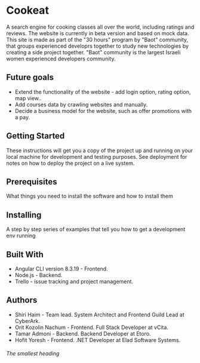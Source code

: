 # Cookeat
A search engine for cooking classes all over the world, including ratings and reviews. 
The website is currently in beta version and based on mock data.
This site is made as part of the "30 hours" program by "Baot" community, that groups experienced developrs together to study new technologies by creating a side project together.
"Baot" community is the largest Israeli women experienced developers community.
## Future goals
* Extend the functionality of the website - add login option, rating option, map view..
* Add courses data by crawling websites and manually. 
* Decide a business model for the website, such as offer promotions with a pay.
## Getting Started
These instructions will get you a copy of the project up and running on your local machine for development and testing purposes. See deployment for notes on how to deploy the project on a live system.
## Prerequisites
What things you need to install the software and how to install them 
## Installing
A step by step series of examples that tell you how to get a development env running
## Built With
* Angular CLI version 8.3.19 - Frontend.
* Node.js - Backend.
* Trello - issue tracking and project management.
## Authors
* Shiri Haim - Team lead. System Architect and Frontend Guild Lead at CyberArk.
* Orit Kozolin Nachum - Frontend. Full Stack Developer at vCita.
* Tamar Admoni - Backend. Backend Developer at Etoro.
* Hofit Yoresh - Frontend. .NET Developer at Elad Software Systems.

###### The smallest heading
